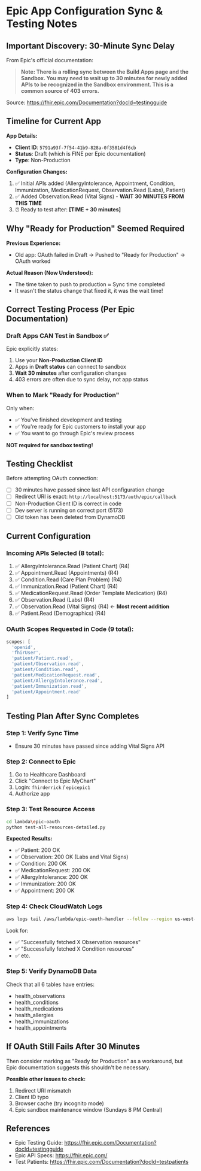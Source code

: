 # Epic App Configuration Sync & Testing Notes

## Important Discovery: 30-Minute Sync Delay

From Epic's official documentation:
> **Note: There is a rolling sync between the Build Apps page and the Sandbox. You may need to wait up to 30 minutes for newly added APIs to be recognized in the Sandbox environment. This is a common source of 403 errors.**

Source: https://fhir.epic.com/Documentation?docId=testingguide

## Timeline for Current App

**App Details:**
- **Client ID**: `5791a93f-7f54-41b9-828a-0f3581d4f6cb`
- **Status**: Draft (which is FINE per Epic documentation)
- **Type**: Non-Production

**Configuration Changes:**
1. ✅ Initial APIs added (AllergyIntolerance, Appointment, Condition, Immunization, MedicationRequest, Observation.Read (Labs), Patient)
2. ✅ Added Observation.Read (Vital Signs) - **WAIT 30 MINUTES FROM THIS TIME**
3. ⏰ Ready to test after: **[TIME + 30 minutes]**

## Why "Ready for Production" Seemed Required

**Previous Experience:**
- Old app: OAuth failed in Draft → Pushed to "Ready for Production" → OAuth worked

**Actual Reason (Now Understood):**
- The time taken to push to production ≈ Sync time completed
- It wasn't the status change that fixed it, it was the wait time!

## Correct Testing Process (Per Epic Documentation)

### Draft Apps CAN Test in Sandbox ✅

Epic explicitly states:
1. Use your **Non-Production Client ID**
2. Apps in **Draft status** can connect to sandbox
3. **Wait 30 minutes** after configuration changes
4. 403 errors are often due to sync delay, not app status

### When to Mark "Ready for Production"

Only when:
- ✅ You've finished development and testing
- ✅ You're ready for Epic customers to install your app
- ✅ You want to go through Epic's review process

**NOT required for sandbox testing!**

## Testing Checklist

Before attempting OAuth connection:

- [ ] 30 minutes have passed since last API configuration change
- [ ] Redirect URI is exact: `http://localhost:5173/auth/epic/callback`
- [ ] Non-Production Client ID is correct in code
- [ ] Dev server is running on correct port (5173)
- [ ] Old token has been deleted from DynamoDB

## Current Configuration

### Incoming APIs Selected (8 total):
1. ✅ AllergyIntolerance.Read (Patient Chart) (R4)
2. ✅ Appointment.Read (Appointments) (R4)
3. ✅ Condition.Read (Care Plan Problem) (R4)
4. ✅ Immunization.Read (Patient Chart) (R4)
5. ✅ MedicationRequest.Read (Order Template Medication) (R4)
6. ✅ Observation.Read (Labs) (R4)
7. ✅ Observation.Read (Vital Signs) (R4) ← **Most recent addition**
8. ✅ Patient.Read (Demographics) (R4)

### OAuth Scopes Requested in Code (9 total):
```typescript
scopes: [
  'openid',
  'fhirUser',
  'patient/Patient.read',
  'patient/Observation.read',
  'patient/Condition.read',
  'patient/MedicationRequest.read',
  'patient/AllergyIntolerance.read',
  'patient/Immunization.read',
  'patient/Appointment.read'
]
```

## Testing Plan After Sync Completes

### Step 1: Verify Sync Time
- Ensure 30 minutes have passed since adding Vital Signs API

### Step 2: Connect to Epic
1. Go to Healthcare Dashboard
2. Click "Connect to Epic MyChart"
3. Login: `fhirderrick` / `epicepic1`
4. Authorize app

### Step 3: Test Resource Access
```bash
cd lambda\epic-oauth
python test-all-resources-detailed.py
```

**Expected Results:**
- ✅ Patient: 200 OK
- ✅ Observation: 200 OK (Labs and Vital Signs)
- ✅ Condition: 200 OK
- ✅ MedicationRequest: 200 OK
- ✅ AllergyIntolerance: 200 OK
- ✅ Immunization: 200 OK
- ✅ Appointment: 200 OK

### Step 4: Check CloudWatch Logs
```bash
aws logs tail /aws/lambda/epic-oauth-handler --follow --region us-west-2
```

Look for:
- ✅ "Successfully fetched X Observation resources"
- ✅ "Successfully fetched X Condition resources"
- ✅ etc.

### Step 5: Verify DynamoDB Data
Check that all 6 tables have entries:
- health_observations
- health_conditions
- health_medications
- health_allergies
- health_immunizations
- health_appointments

## If OAuth Still Fails After 30 Minutes

Then consider marking as "Ready for Production" as a workaround, but Epic documentation suggests this shouldn't be necessary.

**Possible other issues to check:**
1. Redirect URI mismatch
2. Client ID typo
3. Browser cache (try incognito mode)
4. Epic sandbox maintenance window (Sundays 8 PM Central)

## References

- Epic Testing Guide: https://fhir.epic.com/Documentation?docId=testingguide
- Epic API Specs: https://fhir.epic.com/
- Test Patients: https://fhir.epic.com/Documentation?docId=testpatients
